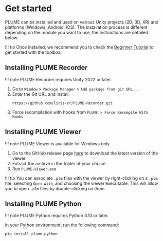 # Get started

PLUME can be installed and used on various Unity projects (2D, 3D, XR) and platforms (Windows, Android, iOS). The installation process is different depending on the module you want to use, the instructions are detailed below.

!!! tip
    Once installed, we recommend you to check the [Beginner Tutorial](tutorials/beginner/basics/introduction.md) to get started with the toolbox.

## Installing PLUME Recorder

!!! note
    PLUME Recorder requires Unity 2022 or later.

1. Go to `Window` > `Package Manager` > `Add package from git URL...`
2. Enter the Git URL and install: 
   ```{.copy}
   https://github.com/liris-xr/PLUME-Recorder.git
   ```
3. Force recompilation with hooks from `PLUME > Force Recompile With Hooks`

## Installing PLUME Viewer

!!! note
    PLUME Viewer is available for Windows only.

1. Go to the GitHub release page [here](https://github.com/liris-xr/PLUME-Viewer/releases/latest) to download the latest version of the viewer.
2. Extract the archive in the folder of your choice.
3. Run `PLUME-Viewer.exe`

!!! tip
    You can associate `.plm` files with the viewer by right-clicking on a `.plm` file, selecting `Open with`, and choosing the viewer executable. This will allow you to open `.plm` files by double-clicking on them.

## Installing PLUME Python

!!! note
    PLUME Python requires Python 3.10 or later.

In your Python environment, run the following command:

```bash
pip install plume-python
```
